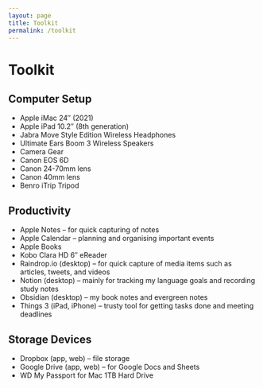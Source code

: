 ```yaml
---
layout: page
title: Toolkit
permalink: /toolkit
---
```


# Toolkit

## Computer Setup
- Apple iMac 24″ (2021)
- Apple iPad 10.2″ (8th generation)
- Jabra Move Style Edition Wireless Headphones
- Ultimate Ears Boom 3 Wireless Speakers
- Camera Gear
- Canon EOS 6D
- Canon 24-70mm lens
- Canon 40mm lens
- Benro iTrip Tripod

## Productivity
- Apple Notes – for quick capturing of notes
- Apple Calendar – planning and organising important events
- Apple Books
- Kobo Clara HD 6″ eReader
- Raindrop.io (desktop) – for quick capture of media items such as articles, tweets, and videos
- Notion (desktop) – mainly for tracking my language goals and recording study notes
- Obsidian (desktop) – my book notes and evergreen notes
- Things 3 (iPad, iPhone) – trusty tool for getting tasks done and meeting deadlines

## Storage Devices
- Dropbox (app, web) – file storage
- Google Drive (app, web) – for Google Docs and Sheets
- WD My Passport for Mac 1TB Hard Drive


<style>
  .wrapper {
    max-width: 40em;
  }
</style>